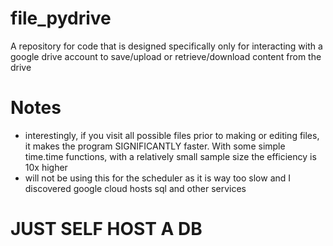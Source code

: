 # file_pydrive
A repository for code that is designed specifically only for interacting with a google drive account to save/upload or retrieve/download content from the drive

# Notes
- interestingly, if you visit all possible files prior to making or editing files, it makes the program SIGNIFICANTLY faster. With some simple time.time functions, with a relatively small sample size the efficiency is 10x higher 
- will not be using this for the scheduler as it is way too slow and I discovered google cloud hosts sql and other services 

# JUST SELF HOST A DB
